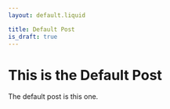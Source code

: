 ```yaml
---
layout: default.liquid

title: Default Post
is_draft: true
---
```


# This is the Default Post

The default post is this one.
